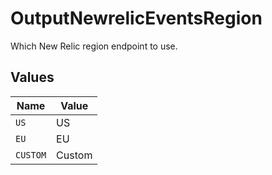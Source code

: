 # OutputNewrelicEventsRegion

Which New Relic region endpoint to use.


## Values

| Name     | Value    |
| -------- | -------- |
| `US`     | US       |
| `EU`     | EU       |
| `CUSTOM` | Custom   |